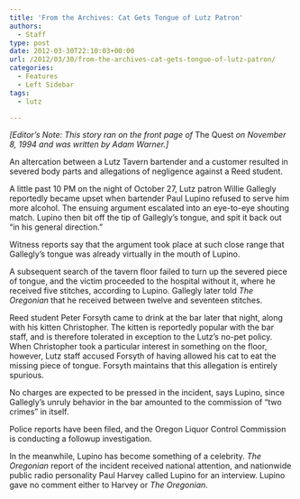 ```yaml
---
title: 'From the Archives: Cat Gets Tongue of Lutz Patron'
authors: 
  - Staff
type: post
date: 2012-03-30T22:10:03+00:00
url: /2012/03/30/from-the-archives-cat-gets-tongue-of-lutz-patron/
categories:
  - Features
  - Left Sidebar
tags:
  - lutz

---
```

_[Editor&#8217;s Note: This story ran on the front page of_ The Quest _on November 8, 1994 and was written by Adam Warner.]_

An altercation between a Lutz Tavern bartender and a customer resulted in severed body parts and allegations of negligence against a Reed student.

A little past 10 PM on the night of October 27, Lutz patron Willie Gallegly reportedly became upset when bartender Paul Lupino refused to serve him more alcohol. The ensuing argument escalated into an eye-to-eye shouting match. Lupino then bit off the tip of Gallegly’s tongue, and spit it back out “in his general direction.”

Witness reports say that the argument took place at such close range that Gallegly’s tongue was already virtually in the mouth of Lupino.

A subsequent search of the tavern floor failed to turn up the severed piece of tongue, and the victim proceeded to the hospital without it, where he received five stitches, according to Lupino. Gallegly later told _The Oregonian_ that he received between twelve and seventeen stitches.

Reed student Peter Forsyth came to drink at the bar later that night, along with his kitten Christopher. The kitten is reportedly popular with the bar staff, and is therefore tolerated in exception to the Lutz’s no-pet policy. When Christopher took a particular interest in something on the floor, however, Lutz staff accused Forsyth of having allowed his cat to eat the missing piece of tongue. Forsyth maintains that this allegation is entirely spurious.

No charges are expected to be pressed in the incident, says Lupino, since Gallegly’s unruly behavior in the bar amounted to the commission of “two crimes” in itself.

Police reports have been filed, and the Oregon Liquor Control Commission is conducting a followup investigation.

In the meanwhile, Lupino has become something of a celebrity. _The Oregonian_ report of the incident received national attention, and nationwide public radio personality Paul Harvey called Lupino for an interview. Lupino gave no comment either to Harvey or _The Oregonian_.